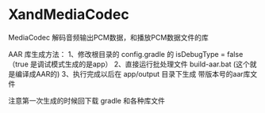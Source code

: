 # XandMediaCodec
MediaCodec 解码音频输出PCM数据，和播放PCM数据文件的库

AAR 库生成方法：
	1、修改根目录的 config.gradle 的 isDebugType = false （true 是调试模式生成的是app）
	2、直接运行批处理文件 build-aar.bat (这个就是编译成AAR的)
	3、执行完成以后在 app/output 目录下生成 带版本号的aar库文件

注意第一次生成的时候回下载 gradle 和各种库文件
